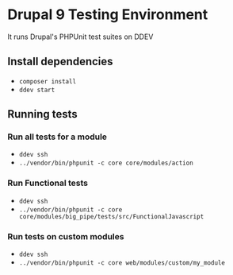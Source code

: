 # Drupal 9 Testing Environment
It runs Drupal's PHPUnit test suites on DDEV

## Install dependencies
* `composer install`
* `ddev start`

## Running tests

### Run all tests for a module
* `ddev ssh`
* `../vendor/bin/phpunit -c core core/modules/action`

### Run Functional tests
* `ddev ssh`
* `../vendor/bin/phpunit -c core core/modules/big_pipe/tests/src/FunctionalJavascript`

### Run tests on custom modules
* `ddev ssh`
* `../vendor/bin/phpunit -c core web/modules/custom/my_module`
